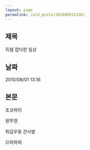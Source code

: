 ```yaml
---
layout: page
permalink: /old_posts/201008011316/
---
```


## 제목
득템 잡다한 일상

## 날짜
2010/08/01 13:16

## 본문
초코파이

왕뚜껑

튀김우동 큰사발

으하하하
